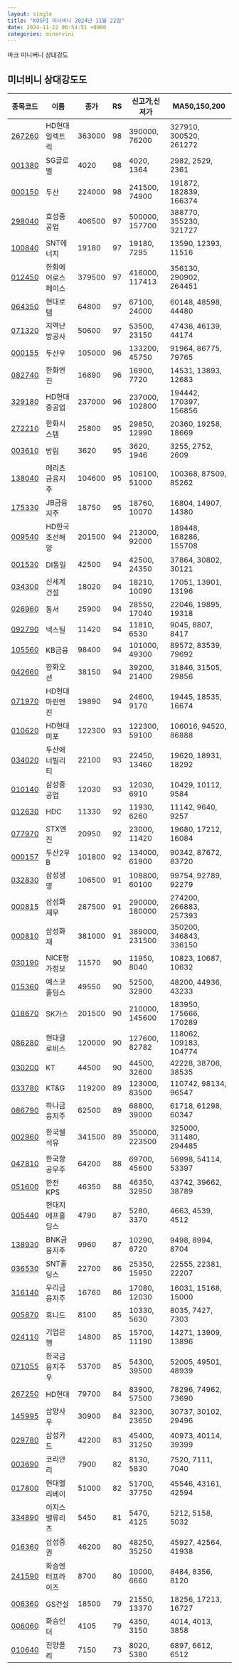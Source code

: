 ```yaml
---
layout: single
title: "KOSPI 미너비니 2024년 11월 22일"
date: 2024-11-22 06:54:51 +0900
categories: minervini
---
```

마크 미니버니 상대강도

## 미너비니 상대강도도

|종목코드|이름|종가|RS|신고가,신저가|MA50,150,200|
|------|---|---|--|---------|------------|
|[267260](https://finance.daum.net/quotes/A267260)|HD현대일렉트릭|363000|98|390000, 76200|327910, 300520, 261272|
|[001380](https://finance.daum.net/quotes/A001380)|SG글로벌|4020|98|4020, 1364|2982, 2529, 2361|
|[000150](https://finance.daum.net/quotes/A000150)|두산|224000|98|241500, 74900|191872, 182839, 166374|
|[298040](https://finance.daum.net/quotes/A298040)|효성중공업|406500|97|500000, 157700|388770, 355230, 321727|
|[100840](https://finance.daum.net/quotes/A100840)|SNT에너지|19180|97|19180, 7295|13590, 12393, 11516|
|[012450](https://finance.daum.net/quotes/A012450)|한화에어로스페이스|379500|97|416000, 117413|356130, 290902, 264451|
|[064350](https://finance.daum.net/quotes/A064350)|현대로템|64800|97|67100, 24000|60148, 48598, 44480|
|[071320](https://finance.daum.net/quotes/A071320)|지역난방공사|50600|97|53500, 23150|47436, 46139, 44174|
|[000155](https://finance.daum.net/quotes/A000155)|두산우|105000|96|133200, 45750|91964, 86775, 79765|
|[082740](https://finance.daum.net/quotes/A082740)|한화엔진|16690|96|16900, 7720|14531, 13893, 12683|
|[329180](https://finance.daum.net/quotes/A329180)|HD현대중공업|237000|96|237000, 102800|194442, 170397, 156856|
|[272210](https://finance.daum.net/quotes/A272210)|한화시스템|25800|95|29850, 12990|20360, 19258, 18669|
|[003610](https://finance.daum.net/quotes/A003610)|방림|3620|95|3620, 1946|3255, 2752, 2609|
|[138040](https://finance.daum.net/quotes/A138040)|메리츠금융지주|104600|95|106100, 51000|100368, 87509, 85262|
|[175330](https://finance.daum.net/quotes/A175330)|JB금융지주|18750|95|18760, 10070|16804, 14907, 14380|
|[009540](https://finance.daum.net/quotes/A009540)|HD한국조선해양|201500|94|213000, 92000|189448, 168286, 155708|
|[001530](https://finance.daum.net/quotes/A001530)|DI동일|42500|94|42500, 24350|37864, 30802, 30121|
|[034300](https://finance.daum.net/quotes/A034300)|신세계건설|18020|94|18210, 10090|17051, 13901, 13196|
|[026960](https://finance.daum.net/quotes/A026960)|동서|25900|94|28550, 17040|22046, 19895, 19318|
|[092790](https://finance.daum.net/quotes/A092790)|넥스틸|11420|94|11810, 6530|9045, 8807, 8417|
|[105560](https://finance.daum.net/quotes/A105560)|KB금융|98400|94|101000, 49300|89572, 83539, 79692|
|[042660](https://finance.daum.net/quotes/A042660)|한화오션|38150|94|39200, 21400|31846, 31505, 29856|
|[071970](https://finance.daum.net/quotes/A071970)|HD현대마린엔진|19890|94|24600, 9170|19445, 18535, 16674|
|[010620](https://finance.daum.net/quotes/A010620)|HD현대미포|122300|93|122300, 59100|106016, 94520, 86888|
|[034020](https://finance.daum.net/quotes/A034020)|두산에너빌리티|22100|93|22450, 13460|19620, 18931, 18292|
|[010140](https://finance.daum.net/quotes/A010140)|삼성중공업|12030|93|12030, 6910|10429, 10112, 9584|
|[012630](https://finance.daum.net/quotes/A012630)|HDC|11330|92|11930, 6260|11142, 9640, 9257|
|[077970](https://finance.daum.net/quotes/A077970)|STX엔진|20950|92|23000, 11420|19680, 17212, 16084|
|[000157](https://finance.daum.net/quotes/A000157)|두산2우B|101800|92|134000, 61900|90342, 87672, 83720|
|[032830](https://finance.daum.net/quotes/A032830)|삼성생명|106500|91|108800, 60100|99754, 92789, 92279|
|[000815](https://finance.daum.net/quotes/A000815)|삼성화재우|287500|91|290000, 180000|274200, 266883, 257393|
|[000810](https://finance.daum.net/quotes/A000810)|삼성화재|381000|91|389000, 231500|350200, 346843, 336150|
|[030190](https://finance.daum.net/quotes/A030190)|NICE평가정보|11570|90|11950, 8040|10823, 10687, 10632|
|[015360](https://finance.daum.net/quotes/A015360)|예스코홀딩스|49550|90|52500, 32900|48200, 44936, 43233|
|[018670](https://finance.daum.net/quotes/A018670)|SK가스|201500|90|210000, 145600|183950, 175666, 170289|
|[086280](https://finance.daum.net/quotes/A086280)|현대글로비스|120000|90|127600, 82782|118062, 109183, 104774|
|[030200](https://finance.daum.net/quotes/A030200)|KT|44500|90|44500, 32600|42228, 38706, 38535|
|[033780](https://finance.daum.net/quotes/A033780)|KT&G|119200|89|123000, 83500|110742, 98134, 96547|
|[086790](https://finance.daum.net/quotes/A086790)|하나금융지주|62500|89|68800, 39000|61718, 61298, 60347|
|[002960](https://finance.daum.net/quotes/A002960)|한국쉘석유|341500|89|350000, 223500|325000, 311480, 294485|
|[047810](https://finance.daum.net/quotes/A047810)|한국항공우주|64200|88|69700, 45600|56998, 54114, 53397|
|[051600](https://finance.daum.net/quotes/A051600)|한전KPS|46350|88|46350, 32950|43742, 39662, 38789|
|[005440](https://finance.daum.net/quotes/A005440)|현대지에프홀딩스|4790|87|5280, 3370|4663, 4539, 4512|
|[138930](https://finance.daum.net/quotes/A138930)|BNK금융지주|9960|87|10290, 6720|9498, 8994, 8704|
|[036530](https://finance.daum.net/quotes/A036530)|SNT홀딩스|22700|86|25350, 15950|22555, 22381, 22207|
|[316140](https://finance.daum.net/quotes/A316140)|우리금융지주|16760|86|17080, 12030|16031, 15168, 15000|
|[005870](https://finance.daum.net/quotes/A005870)|휴니드|8100|85|10330, 5630|8035, 7427, 7303|
|[024110](https://finance.daum.net/quotes/A024110)|기업은행|14800|85|15700, 11190|14271, 13909, 13896|
|[071055](https://finance.daum.net/quotes/A071055)|한국금융지주우|53700|85|54300, 39500|52005, 49501, 48939|
|[267250](https://finance.daum.net/quotes/A267250)|HD현대|79700|84|83900, 57500|78296, 74962, 73690|
|[145995](https://finance.daum.net/quotes/A145995)|삼양사우|30900|84|32300, 23650|30737, 30102, 29496|
|[029780](https://finance.daum.net/quotes/A029780)|삼성카드|42200|83|45400, 31250|40973, 40114, 39399|
|[003690](https://finance.daum.net/quotes/A003690)|코리안리|7900|82|8130, 5830|7520, 7111, 7040|
|[017800](https://finance.daum.net/quotes/A017800)|현대엘리베이|51000|82|51700, 37750|45546, 43161, 42594|
|[334890](https://finance.daum.net/quotes/A334890)|이지스밸류리츠|5450|81|5470, 4125|5212, 5158, 5032|
|[016360](https://finance.daum.net/quotes/A016360)|삼성증권|46200|80|48250, 35250|45927, 42564, 41938|
|[241590](https://finance.daum.net/quotes/A241590)|화승엔터프라이즈|8700|80|10000, 6660|8484, 8356, 8120|
|[006360](https://finance.daum.net/quotes/A006360)|GS건설|18500|79|21550, 13370|18256, 17213, 16727|
|[006060](https://finance.daum.net/quotes/A006060)|화승인더|4105|79|4350, 3150|4014, 4013, 3858|
|[010640](https://finance.daum.net/quotes/A010640)|진양폴리|7150|73|8020, 5380|6897, 6612, 6512|



